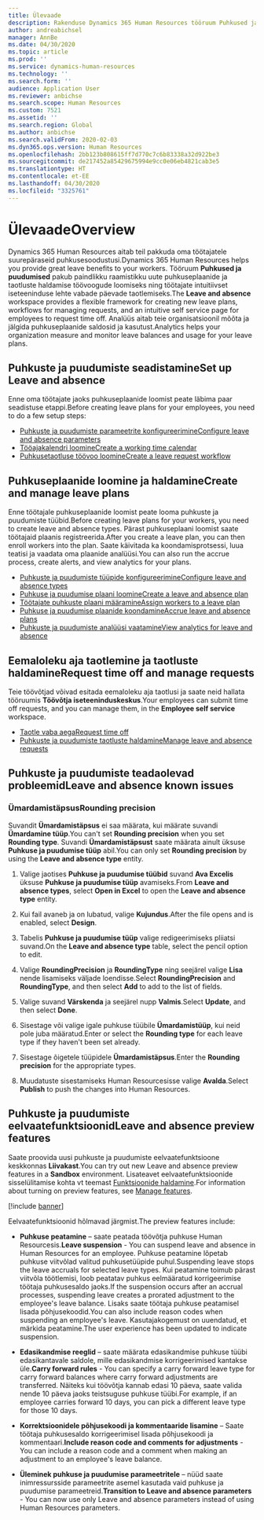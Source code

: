```yaml
---
title: Ülevaade
description: Rakenduse Dynamics 365 Human Resources tööruum Puhkused ja puudumised pakub paindlikku raamistikku uute puhkuseplaanide ja taotluste haldamise töövoogude loomiseks ning töötajate intuitiivset iseteeninduse lehte vabade päevade taotlemiseks.
author: andreabichsel
manager: AnnBe
ms.date: 04/30/2020
ms.topic: article
ms.prod: ''
ms.service: dynamics-human-resources
ms.technology: ''
ms.search.form: ''
audience: Application User
ms.reviewer: anbichse
ms.search.scope: Human Resources
ms.custom: 7521
ms.assetid: ''
ms.search.region: Global
ms.author: anbichse
ms.search.validFrom: 2020-02-03
ms.dyn365.ops.version: Human Resources
ms.openlocfilehash: 2bb123b808615ff7d770c7c6b83338a32d922be3
ms.sourcegitcommit: de217452a85429675994e9cc0e06eb4821cab3e5
ms.translationtype: HT
ms.contentlocale: et-EE
ms.lasthandoff: 04/30/2020
ms.locfileid: "3325761"
---
```

# <a name="overview"></a><span data-ttu-id="eadb4-103">Ülevaade</span><span class="sxs-lookup"><span data-stu-id="eadb4-103">Overview</span></span>

<span data-ttu-id="eadb4-104">Dynamics 365 Human Resources aitab teil pakkuda oma töötajatele suurepäraseid puhkusesoodustusi.</span><span class="sxs-lookup"><span data-stu-id="eadb4-104">Dynamics 365 Human Resources helps you provide great leave benefits to your workers.</span></span> <span data-ttu-id="eadb4-105">Tööruum **Puhkused ja puudumised** pakub paindlikku raamistikku uute puhkuseplaanide ja taotluste haldamise töövoogude loomiseks ning töötajate intuitiivset iseteeninduse lehte vabade päevade taotlemiseks.</span><span class="sxs-lookup"><span data-stu-id="eadb4-105">The **Leave and absence** workspace provides a flexible framework for creating new leave plans, workflows for managing requests, and an intuitive self service page for employees to request time off.</span></span> <span data-ttu-id="eadb4-106">Analüüs aitab teie organisatsioonil mõõta ja jälgida puhkuseplaanide saldosid ja kasutust.</span><span class="sxs-lookup"><span data-stu-id="eadb4-106">Analytics helps your organization measure and monitor leave balances and usage for your leave plans.</span></span>

## <a name="set-up-leave-and-absence"></a><span data-ttu-id="eadb4-107">Puhkuste ja puudumiste seadistamine</span><span class="sxs-lookup"><span data-stu-id="eadb4-107">Set up Leave and absence</span></span>

<span data-ttu-id="eadb4-108">Enne oma töötajate jaoks puhkuseplaanide loomist peate läbima paar seadistuse etappi.</span><span class="sxs-lookup"><span data-stu-id="eadb4-108">Before creating leave plans for your employees, you need to do a few setup steps:</span></span>

- [<span data-ttu-id="eadb4-109">Puhkuste ja puudumiste parameetrite konfigureerimine</span><span class="sxs-lookup"><span data-stu-id="eadb4-109">Configure leave and absence parameters</span></span>](hr-leave-and-absence-parameters.md)
- [<span data-ttu-id="eadb4-110">Tööajakalendri loomine</span><span class="sxs-lookup"><span data-stu-id="eadb4-110">Create a working time calendar</span></span>](hr-leave-and-absence-working-time-calendar.md)
- [<span data-ttu-id="eadb4-111">Puhkusetaotluse töövoo loomine</span><span class="sxs-lookup"><span data-stu-id="eadb4-111">Create a leave request workflow</span></span>](hr-leave-and-absence-workflow.md)

## <a name="create-and-manage-leave-plans"></a><span data-ttu-id="eadb4-112">Puhkuseplaanide loomine ja haldamine</span><span class="sxs-lookup"><span data-stu-id="eadb4-112">Create and manage leave plans</span></span>

<span data-ttu-id="eadb4-113">Enne töötajale puhkuseplaanide loomist peate looma puhkuste ja puudumiste tüübid.</span><span class="sxs-lookup"><span data-stu-id="eadb4-113">Before creating leave plans for your workers, you need to create leave and absence types.</span></span> <span data-ttu-id="eadb4-114">Pärast puhkuseplaani loomist saate töötajaid plaanis registreerida.</span><span class="sxs-lookup"><span data-stu-id="eadb4-114">After you create a leave plan, you can then enroll workers into the plan.</span></span> <span data-ttu-id="eadb4-115">Saate käivitada ka koondamisprotsessi, luua teatisi ja vaadata oma plaanide analüüsi.</span><span class="sxs-lookup"><span data-stu-id="eadb4-115">You can also run the accrue process, create alerts, and view analytics for your plans.</span></span>

- [<span data-ttu-id="eadb4-116">Puhkuste ja puudumiste tüüpide konfigureerimine</span><span class="sxs-lookup"><span data-stu-id="eadb4-116">Configure leave and absence types</span></span>](hr-leave-and-absence-types.md)
- [<span data-ttu-id="eadb4-117">Puhkuse ja puudumise plaani loomine</span><span class="sxs-lookup"><span data-stu-id="eadb4-117">Create a leave and absence plan</span></span>](hr-leave-and-absence-plans.md)
- [<span data-ttu-id="eadb4-118">Töötajate puhkuste plaani määramine</span><span class="sxs-lookup"><span data-stu-id="eadb4-118">Assign workers to a leave plan</span></span>](hr-leave-and-absence-enroll.md)
- [<span data-ttu-id="eadb4-119">Puhkuse ja puudumise plaanide koondamine</span><span class="sxs-lookup"><span data-stu-id="eadb4-119">Accrue leave and absence plans</span></span>](hr-leave-and-absence-accrue.md)
- [<span data-ttu-id="eadb4-120">Puhkuste ja puudumiste analüüsi vaatamine</span><span class="sxs-lookup"><span data-stu-id="eadb4-120">View analytics for leave and absence</span></span>](hr-leave-and-absence-analytics.md)

## <a name="request-time-off-and-manage-requests"></a><span data-ttu-id="eadb4-121">Eemaloleku aja taotlemine ja taotluste haldamine</span><span class="sxs-lookup"><span data-stu-id="eadb4-121">Request time off and manage requests</span></span>

<span data-ttu-id="eadb4-122">Teie töövõtjad võivad esitada eemaloleku aja taotlusi ja saate neid hallata tööruumis **Töövõtja iseteeninduskeskus**.</span><span class="sxs-lookup"><span data-stu-id="eadb4-122">Your employees can submit time off requests, and you can manage them, in the **Employee self service** workspace.</span></span>

- [<span data-ttu-id="eadb4-123">Taotle vaba aega</span><span class="sxs-lookup"><span data-stu-id="eadb4-123">Request time off</span></span>](hr-employee-self-service-request-time-off.md)
- [<span data-ttu-id="eadb4-124">Puhkuste ja puudumiste taotluste haldamine</span><span class="sxs-lookup"><span data-stu-id="eadb4-124">Manage leave and absence requests</span></span>](hr-employee-self-service-manage-requests.md)

## <a name="leave-and-absence-known-issues"></a><span data-ttu-id="eadb4-125">Puhkuste ja puudumiste teadaolevad probleemid</span><span class="sxs-lookup"><span data-stu-id="eadb4-125">Leave and absence known issues</span></span>

### <a name="rounding-precision"></a><span data-ttu-id="eadb4-126">Ümardamistäpsus</span><span class="sxs-lookup"><span data-stu-id="eadb4-126">Rounding precision</span></span>

<span data-ttu-id="eadb4-127">Suvandit **Ümardamistäpsus** ei saa määrata, kui määrate suvandi **Ümardamine tüüp**.</span><span class="sxs-lookup"><span data-stu-id="eadb4-127">You can't set **Rounding precision** when you set **Rounding type**.</span></span> <span data-ttu-id="eadb4-128">Suvandi **Ümardamistäpsust** saate määrata ainult üksuse **Puhkuse ja puudumise tüüp** abil.</span><span class="sxs-lookup"><span data-stu-id="eadb4-128">You can only set **Rounding precision** by using the **Leave and absence type** entity.</span></span> 

1. <span data-ttu-id="eadb4-129">Valige jaotises **Puhkuse ja puudumise tüübid** suvand **Ava Excelis** üksuse **Puhkuse ja puudumise tüüp** avamiseks.</span><span class="sxs-lookup"><span data-stu-id="eadb4-129">From **Leave and absence types**, select **Open in Excel** to open the **Leave and absence type** entity.</span></span>

2. <span data-ttu-id="eadb4-130">Kui fail avaneb ja on lubatud, valige **Kujundus**.</span><span class="sxs-lookup"><span data-stu-id="eadb4-130">After the file opens and is enabled, select **Design**.</span></span>

3. <span data-ttu-id="eadb4-131">Tabelis **Puhkuse ja puudumise tüüp** valige redigeerimiseks pliiatsi suvand.</span><span class="sxs-lookup"><span data-stu-id="eadb4-131">On the **Leave and absence type** table, select the pencil option to edit.</span></span>

4. <span data-ttu-id="eadb4-132">Valige **RoundingPrecision** ja **RoundingType** ning seejärel valige **Lisa** nende lisamiseks väljade loendisse.</span><span class="sxs-lookup"><span data-stu-id="eadb4-132">Select **RoundingPrecision** and **RoundingType**, and then select **Add** to add to the list of fields.</span></span>

5. <span data-ttu-id="eadb4-133">Valige suvand **Värskenda** ja seejärel nupp **Valmis**.</span><span class="sxs-lookup"><span data-stu-id="eadb4-133">Select **Update**, and then select **Done**.</span></span>

6. <span data-ttu-id="eadb4-134">Sisestage või valige igale puhkuse tüübile **Ümardamistüüp**, kui neid pole juba määratud.</span><span class="sxs-lookup"><span data-stu-id="eadb4-134">Enter or select the **Rounding type** for each leave type if they haven't been set already.</span></span> 

7. <span data-ttu-id="eadb4-135">Sisestage õigetele tüüpidele **Ümardamistäpsus**.</span><span class="sxs-lookup"><span data-stu-id="eadb4-135">Enter the **Rounding precision** for the appropriate types.</span></span>

8. <span data-ttu-id="eadb4-136">Muudatuste sisestamiseks Human Resourcesisse valige **Avalda**.</span><span class="sxs-lookup"><span data-stu-id="eadb4-136">Select **Publish** to push the changes into Human Resources.</span></span>

## <a name="leave-and-absence-preview-features"></a><span data-ttu-id="eadb4-137">Puhkuste ja puudumiste eelvaatefunktsioonid</span><span class="sxs-lookup"><span data-stu-id="eadb4-137">Leave and absence preview features</span></span>

<span data-ttu-id="eadb4-138">Saate proovida uusi puhkuste ja puudumiste eelvaatefunktsioone keskkonnas **Liivakast**.</span><span class="sxs-lookup"><span data-stu-id="eadb4-138">You can try out new Leave and absence preview features in a **Sandbox** environment.</span></span> <span data-ttu-id="eadb4-139">Lisateavet eelvaatefunktsioonide sisselülitamise kohta vt teemast [Funktsioonide haldamine](hr-admin-manage-features.md).</span><span class="sxs-lookup"><span data-stu-id="eadb4-139">For information about turning on preview features, see [Manage features](hr-admin-manage-features.md).</span></span> 

[!include [banner](includes/preview-feature.md)]

<span data-ttu-id="eadb4-140">Eelvaatefunktsioonid hõlmavad järgmist.</span><span class="sxs-lookup"><span data-stu-id="eadb4-140">The preview features include:</span></span>

- <span data-ttu-id="eadb4-141">**Puhkuse peatamine** – saate peatada töövõtja puhkuse Human Resourcesis.</span><span class="sxs-lookup"><span data-stu-id="eadb4-141">**Leave suspension** - You can suspend leave and absence in Human Resources for an employee.</span></span> <span data-ttu-id="eadb4-142">Puhkuse peatamine lõpetab puhkuse viitvõlad valitud puhkusetüüpide puhul.</span><span class="sxs-lookup"><span data-stu-id="eadb4-142">Suspending leave stops the leave accruals for selected leave types.</span></span> <span data-ttu-id="eadb4-143">Kui peatamine toimub pärast viitvõla töötlemisi, loob peatatav puhkus eelmääratud korrigeerimise töötaja puhkusesaldo jaoks.</span><span class="sxs-lookup"><span data-stu-id="eadb4-143">If the suspension occurs after an accrual processes, suspending leave creates a prorated adjustment to the employee's leave balance.</span></span> <span data-ttu-id="eadb4-144">Lisaks saate töötaja puhkuse peatamisel lisada põhjusekoodid.</span><span class="sxs-lookup"><span data-stu-id="eadb4-144">You can also include reason codes when suspending an employee's leave.</span></span> <span data-ttu-id="eadb4-145">Kasutajakogemust on uuendatud, et märkida peatamine.</span><span class="sxs-lookup"><span data-stu-id="eadb4-145">The user experience has been updated to indicate suspension.</span></span> 

- <span data-ttu-id="eadb4-146">**Edasikandmise reeglid** – saate määrata edasikandmise puhkuse tüübi edasikantavale saldole, mille edasikandmise korrigeerimised kantakse üle.</span><span class="sxs-lookup"><span data-stu-id="eadb4-146">**Carry forward rules** - You can specify a carry forward leave type for carry forward balances where carry forward adjustments are transferred.</span></span> <span data-ttu-id="eadb4-147">Näiteks kui töövõtja kannab edasi 10 päeva, saate valida nende 10 päeva jaoks teistsuguse puhkuse tüübi.</span><span class="sxs-lookup"><span data-stu-id="eadb4-147">For example, if an employee carries forward 10 days, you can pick a different leave type for those 10 days.</span></span> 

- <span data-ttu-id="eadb4-148">**Korrektsioonidele põhjusekoodi ja kommentaaride lisamine** – Saate töötaja puhkusesaldo korrigeerimisel lisada põhjusekoodi ja kommentaari.</span><span class="sxs-lookup"><span data-stu-id="eadb4-148">**Include reason code and comments for adjustments** - You can include a reason code and a comment when making an adjustment to an employee's leave balance.</span></span> 

- <span data-ttu-id="eadb4-149">**Üleminek puhkuse ja puudumise parameetritele** – nüüd saate inimressursside parameetrite asemel kasutada vaid puhkuse ja puudumise parameetreid.</span><span class="sxs-lookup"><span data-stu-id="eadb4-149">**Transition to Leave and absence parameters** - You can now use only Leave and absence parameters instead of using Human Resources parameters.</span></span> 
